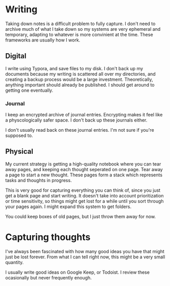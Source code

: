 # Writing

Taking down notes is a difficult problem to fully capture. I don't need to archive much of what I take down so my systems are very ephemeral and temporary, adapting to whatever is more convinient at the time. These frameworks are usually how I work.

## Digital

I write using Typora, and save files to my disk. I don't back up my documents because my writing is scattered all over my directories, and creating a backup process would be a large investment. Theoretically, anything important should already be published. I should get around to getting one eventually.

### Journal

I keep an encrypted archive of journal entries. Encrypting makes it feel like a physcologically safer space. I don't back up these journals either.

I don't usually read back on these journal entries. I'm not sure if you're supposed to.

## Physical

My current strategy is getting a high-quality notebook where you can tear away pages, and keeping each thought seperated on one page. Tear away a page to start a new thought. These pages form a stack which represents tasks and thoughts in progress.

This is very good for capturing everything you can think of, since you just get a blank page and start writing. It doesn't take into account prioritization or time sensitivity, so things might get lost for a while until you sort through your pages again. I might expand this system to get folders.

You could keep boxes of old pages, but I just throw them away for now.

# Capturing thoughts

I've always been fascinated with how many good ideas you have that might just be lost forever. From what I can tell right now, this might be a very small quantity.

I usually write good ideas on Google Keep, or Todoist. I review these ocasionally but never frequently enough.